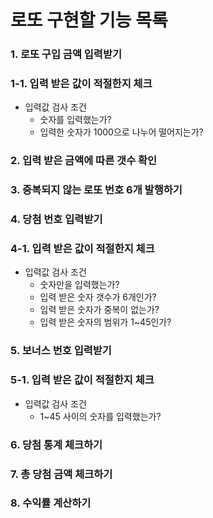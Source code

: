 # 로또 구현할 기능 목록

### 1. 로또 구입 금액 입력받기

### 1-1. 입력 받은 값이 적절한지 체크

- 입력값 검사 조건
  - 숫자를 입력했는가?
  - 입력한 숫자가 1000으로 나누어 떨어지는가?

### 2. 입력 받은 금액에 따른 갯수 확인

### 3. 중복되지 않는 로또 번호 6개 발행하기

### 4. 당첨 번호 입력받기

### 4-1. 입력 받은 값이 적절한지 체크

- 입력값 검사 조건
  - 숫자만을 입력했는가?
  - 입력 받은 숫자 갯수가 6개인가?
  - 입력 받은 숫자가 중복이 없는가?
  - 입력 받은 숫자의 범위가 1~45인가?

### 5. 보너스 번호 입력받기

### 5-1. 입력 받은 값이 적절한지 체크

- 입력값 검사 조건
  - 1~45 사이의 숫자를 입력했는가?

### 6. 당첨 통계 체크하기

### 7. 총 당첨 금액 체크하기

### 8. 수익률 계산하기
